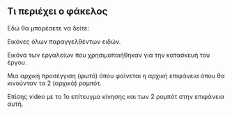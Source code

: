 ## Τι περιέχει ο φάκελος
Εδώ θα μπορέσετε να δείτε:

Εικόνες όλων παραγγελθέντων ειδών.

Εικόνα των εργαλείων που χρησιμοποιήθηκαν για την κατασκευή του έργου.

Μια αρχική προσέγγιση (φωτό) όπου φαίνεται η αρχική επιφάνεια όπου θα κινούνταν τα 2 (αρχικά) ρομπότ.

Επίσης video με το 1ο επίτευγμα κίνησης και των 2 ρομπότ στην επιφάνεια αυτή.
